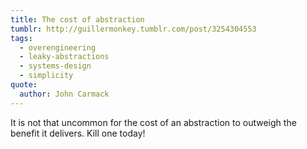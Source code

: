 ```yaml
---
title: The cost of abstraction
tumblr: http://guillermonkey.tumblr.com/post/3254304553
tags:
  - overengineering
  - leaky-abstractions
  - systems-design
  - simplicity
quote:
  author: John Carmack
---
```


It is not that uncommon for the cost of an abstraction to outweigh the benefit it delivers. Kill one today!
